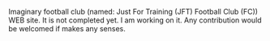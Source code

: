 Imaginary football club (named: Just For Training (JFT) Football Club (FC)) WEB site. 
It is not completed yet. I am working on it. Any contribution would be welcomed if makes any senses.
